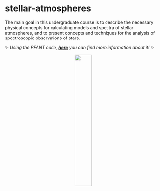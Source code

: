 # stellar-atmospheres
The main goal in this undergraduate course is to describe the necessary physical concepts for calculating models and spectra of stellar atmospheres, and to present concepts and techniques for the analysis of spectroscopic observations of stars.

✨ *Using the PFANT code, [**here**](http://trevisanj.github.io/PFANT/#) you can find more information about it!* ✨ 


<p align="center" width="100%">
    <img width="33%" src="https://github.com/astronicmn/stellar-atmospheres/assets/95356395/f0976dc5-2340-41f1-9616-ba68997259b2" >

</p>  
